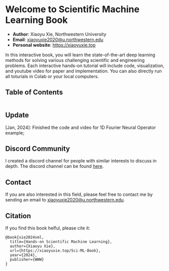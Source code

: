 # Welcome to Scientific Machine Learning Book

- **Author**: Xiaoyu Xie, Northwestern University
- **Email**: xiaoyuxie2020@u.northwestern.edu
- **Personal website**: https://xiaoyuxie.top

In this interactive book, you will learn the state-of-the-art deep learning methods for solving various challenging scientific and engineering problems. Each interactive hands-on tutorial will include code, visualization, and youtube video for paper and implementation. You can also directly run all toturials in Colab or your local computers.

## Table of Contents
```{tableofcontents}
```

## Update
[Jan, 2024]: Finished the code and video for 1D Fourier Neural Operator example;

## Discord Community
I created a discord channel for people with similar interests to discuss in depth. The discord channel can be found [here](https://discord.gg/QBEeVmG3).

## Contact
If you are also interested in this field, please feel free to contact me by sending an email to xiaoyuxie2020@u.northwestern.edu. 

## Citation
If you find this book helful, please cite it:
```
@book{xie2024sml,
  title={Hands-on Scientific Machine Learning},
  author={Xiaoyu Xie},
  url={https://xiaoyuxie.top/Sci-ML-Book},
  year={2024},
  publisher={WWW}
}
```